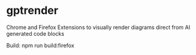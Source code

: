 # gptrender
Chrome and Firefox Extensions to visually render diagrams direct from AI generated code blocks




Build:
npm run build:firefox
